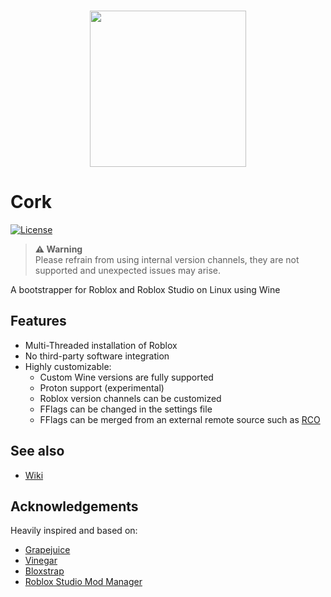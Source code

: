 <p align="center">
    <br/>
    <img src="https://github.com/Bugadinho/Cork/raw/master/resources/cork.svg" height="250"/>
    <br/>
    <h1>Cork</h1>
<p>

[![License](https://img.shields.io/github/license/Bugadinho/Cork)](https://github.com/Bugadinho/Cork/blob/master/LICENSE)

> **⚠️ Warning**<br>
> Please refrain from using internal version channels, they are not supported and unexpected issues may arise.

A bootstrapper for Roblox and Roblox Studio on Linux using Wine

## Features
* Multi-Threaded installation of Roblox
* No third-party software integration
* Highly customizable:
    * Custom Wine versions are fully supported
    * Proton support (experimental)
    * Roblox version channels can be customized
    * FFlags can be changed in the settings file
    * FFlags can be merged from an external remote source such as [RCO](https://github.com/L8X/Roblox-Client-Optimizer)

## See also
* [Wiki](https://github.com/Bugadinho/Cork/wiki)

## Acknowledgements
Heavily inspired and based on:
* [Grapejuice](https://gitlab.com/brinkervii/grapejuice)
* [Vinegar](https://github.com/vinegarhq/vinegar)
* [Bloxstrap](https://github.com/pizzaboxer/bloxstrap)
* [Roblox Studio Mod Manager](https://github.com/MaximumADHD/Roblox-Studio-Mod-Manager)